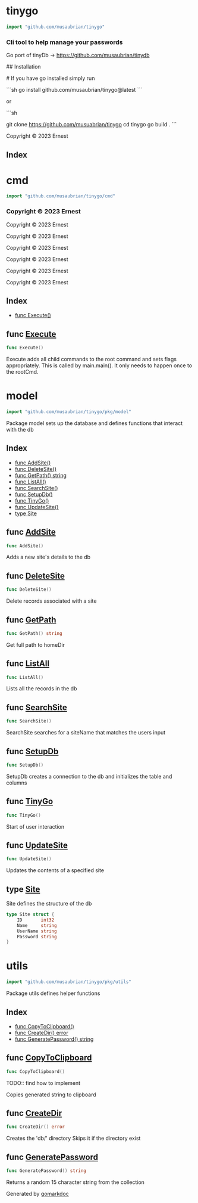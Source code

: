 <!-- Code generated by gomarkdoc. DO NOT EDIT -->

# tinygo

```go
import "github.com/musaubrian/tinygo"
```

### Cli tool to help manage your passwords

Go port of tinyDb \-\> https://github.com/musaubrian/tinydb

\#\# Installation

\# If you have go installed simply run

\`\`\`sh go install github.com/musaubrian/tinygo@latest \`\`\`

or

\`\`\`sh

git clone https://github.com/musuabrian/tinygo cd tinygo go build . \`\`\`

Copyright © 2023 Ernest

## Index



# cmd

```go
import "github.com/musaubrian/tinygo/cmd"
```

### Copyright © 2023 Ernest

Copyright © 2023 Ernest

Copyright © 2023 Ernest

Copyright © 2023 Ernest

Copyright © 2023 Ernest

Copyright © 2023 Ernest

Copyright © 2023 Ernest

## Index

- [func Execute()](<#func-execute>)


## func [Execute](<https://github.com/musaubrian/tinygo/blob/main/cmd/root.go#L29>)

```go
func Execute()
```

Execute adds all child commands to the root command and sets flags appropriately. This is called by main.main\(\). It only needs to happen once to the rootCmd.

# model

```go
import "github.com/musaubrian/tinygo/pkg/model"
```

Package model sets up the database and defines functions that interact with the db

## Index

- [func AddSite()](<#func-addsite>)
- [func DeleteSite()](<#func-deletesite>)
- [func GetPath() string](<#func-getpath>)
- [func ListAll()](<#func-listall>)
- [func SearchSite()](<#func-searchsite>)
- [func SetupDb()](<#func-setupdb>)
- [func TinyGo()](<#func-tinygo>)
- [func UpdateSite()](<#func-updatesite>)
- [type Site](<#type-site>)


## func [AddSite](<https://github.com/musaubrian/tinygo/blob/main/pkg/model/model_handler.go#L39>)

```go
func AddSite()
```

Adds a new site's details to the db

## func [DeleteSite](<https://github.com/musaubrian/tinygo/blob/main/pkg/model/model_handler.go#L69>)

```go
func DeleteSite()
```

Delete records associated with a site

## func [GetPath](<https://github.com/musaubrian/tinygo/blob/main/pkg/model/model_handler.go#L13>)

```go
func GetPath() string
```

Get full path to homeDir

## func [ListAll](<https://github.com/musaubrian/tinygo/blob/main/pkg/model/model_handler.go#L94>)

```go
func ListAll()
```

Lists all the records in the db

## func [SearchSite](<https://github.com/musaubrian/tinygo/blob/main/pkg/model/model_handler.go#L78>)

```go
func SearchSite()
```

SearchSite searches for a siteName that matches the users input

## func [SetupDb](<https://github.com/musaubrian/tinygo/blob/main/pkg/model/model.go#L27>)

```go
func SetupDb()
```

SetupDb creates a connection to the db and initializes the table and columns

## func [TinyGo](<https://github.com/musaubrian/tinygo/blob/main/pkg/model/model_handler.go#L105>)

```go
func TinyGo()
```

Start of user interaction

## func [UpdateSite](<https://github.com/musaubrian/tinygo/blob/main/pkg/model/model_handler.go#L51>)

```go
func UpdateSite()
```

Updates the contents of a specified site

## type [Site](<https://github.com/musaubrian/tinygo/blob/main/pkg/model/model.go#L18-L23>)

Site defines the structure of the db

```go
type Site struct {
    ID       int32
    Name     string
    UserName string
    Password string
}
```

# utils

```go
import "github.com/musaubrian/tinygo/pkg/utils"
```

Package utils defines helper functions

## Index

- [func CopyToClipboard()](<#func-copytoclipboard>)
- [func CreateDir() error](<#func-createdir>)
- [func GeneratePassword() string](<#func-generatepassword>)


## func [CopyToClipboard](<https://github.com/musaubrian/tinygo/blob/main/pkg/utils/pwdGen.go#L27>)

```go
func CopyToClipboard()
```

TODO:: find how to implement

Copies generated string to clipboard

## func [CreateDir](<https://github.com/musaubrian/tinygo/blob/main/pkg/utils/dir.go#L12>)

```go
func CreateDir() error
```

Creates the 'db/' directory Skips it if the directory exist

## func [GeneratePassword](<https://github.com/musaubrian/tinygo/blob/main/pkg/utils/pwdGen.go#L9>)

```go
func GeneratePassword() string
```

Returns a random 15 character string from the collection



Generated by [gomarkdoc](<https://github.com/princjef/gomarkdoc>)
